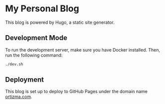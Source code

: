 # My Personal Blog

This blog is powered by Hugo, a static site generator.

## Development Mode
To run the development server, make sure you have Docker installed. Then, run the following command:
```bash
./dev.sh
```

## Deployment
This blog is set up to deploy to GitHub Pages under the domain name [ortizma.com](https://ortizma.com).